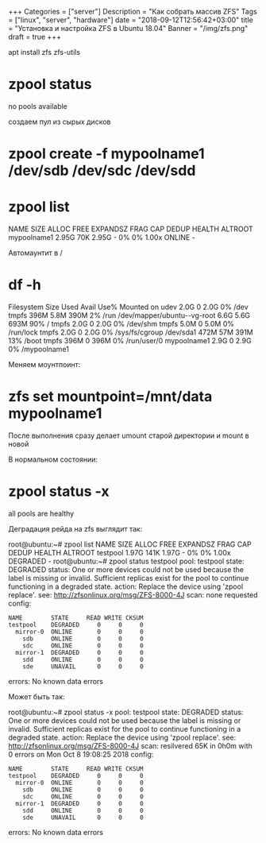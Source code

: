 +++
Categories = ["server"]
Description = "Как собрать массив ZFS"
Tags = ["linux", "server", "hardware"]
date = "2018-09-12T12:56:42+03:00"
title = "Установка и настройка ZFS в Ubuntu 18.04"
Banner = "/img/zfs.png"
draft = true
+++



apt install zfs zfs-utils



# zpool status
no pools available


создаем пул из сырых дисков 
# zpool create -f mypoolname1 /dev/sdb /dev/sdc /dev/sdd


# zpool list
NAME          SIZE  ALLOC   FREE  EXPANDSZ   FRAG    CAP  DEDUP  HEALTH  ALTROOT
mypoolname1  2.95G    70K  2.95G         -     0%     0%  1.00x  ONLINE  -


Автомаунтит в /
# df -h
Filesystem                   Size  Used Avail Use% Mounted on
udev                         2.0G     0  2.0G   0% /dev
tmpfs                        396M  5.8M  390M   2% /run
/dev/mapper/ubuntu--vg-root  6.6G  5.6G  693M  90% /
tmpfs                        2.0G     0  2.0G   0% /dev/shm
tmpfs                        5.0M     0  5.0M   0% /run/lock
tmpfs                        2.0G     0  2.0G   0% /sys/fs/cgroup
/dev/sda1                    472M   57M  391M  13% /boot
tmpfs                        396M     0  396M   0% /run/user/0
mypoolname1                  2.9G     0  2.9G   0% /mypoolname1

Меняем моунтпоинт:
# zfs set mountpoint=/mnt/data mypoolname1

После выполнения сразу делает umount старой директории и mount в новой




В нормальном состоянии:
# zpool status -x
all pools are healthy


Деградация рейда на zfs выглядит так:

root@ubuntu:~# zpool list
NAME       SIZE  ALLOC   FREE  EXPANDSZ   FRAG    CAP  DEDUP  HEALTH  ALTROOT
testpool  1.97G   141K  1.97G         -     0%     0%  1.00x  DEGRADED  -
root@ubuntu:~# zpool status testpool
  pool: testpool
 state: DEGRADED
status: One or more devices could not be used because the label is missing or
	invalid.  Sufficient replicas exist for the pool to continue
	functioning in a degraded state.
action: Replace the device using 'zpool replace'.
   see: http://zfsonlinux.org/msg/ZFS-8000-4J
  scan: none requested
config:

	NAME        STATE     READ WRITE CKSUM
	testpool    DEGRADED     0     0     0
	  mirror-0  ONLINE       0     0     0
	    sdb     ONLINE       0     0     0
	    sdc     ONLINE       0     0     0
	  mirror-1  DEGRADED     0     0     0
	    sdd     ONLINE       0     0     0
	    sde     UNAVAIL      0     0     0

errors: No known data errors

Может быть так:


root@ubuntu:~# zpool status -x
  pool: testpool
 state: DEGRADED
status: One or more devices could not be used because the label is missing or
	invalid.  Sufficient replicas exist for the pool to continue
	functioning in a degraded state.
action: Replace the device using 'zpool replace'.
   see: http://zfsonlinux.org/msg/ZFS-8000-4J
  scan: resilvered 65K in 0h0m with 0 errors on Mon Oct  8 19:08:25 2018
config:

	NAME        STATE     READ WRITE CKSUM
	testpool    DEGRADED     0     0     0
	  mirror-0  ONLINE       0     0     0
	    sdb     ONLINE       0     0     0
	    sdc     ONLINE       0     0     0
	  mirror-1  DEGRADED     0     0     0
	    sdd     ONLINE       0     0     0
	    sde     UNAVAIL      0     0     0

errors: No known data errors

